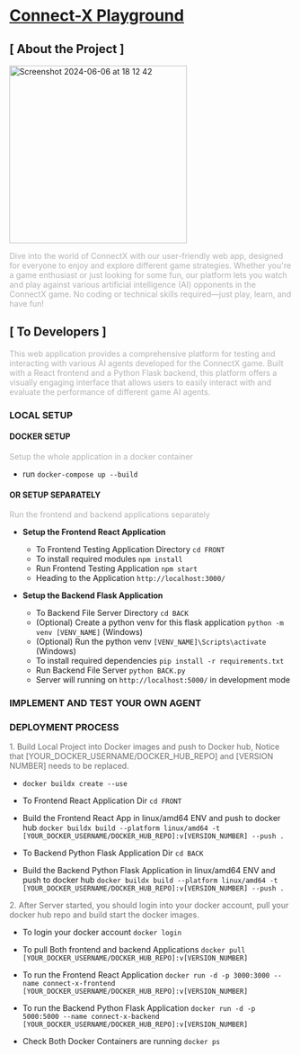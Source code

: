 # [Connect-X Playground](http://143.110.216.120:3000/)

## [ About the Project ]

<img width="316" alt="Screenshot 2024-06-06 at 18 12 42" src="https://github.com/haoxiang-xu/connect-X/assets/59581718/f9a796d9-9470-4d17-ba37-4af3eb666297">

<span style="opacity: 0.32">Dive into the world of ConnectX with our user-friendly web app, designed for everyone to enjoy and explore different game strategies. Whether you're a game enthusiast or just looking for some fun, our platform lets you watch and play against various artificial intelligence (AI) opponents in the ConnectX game. No coding or technical skills required—just play, learn, and have fun!</span>

## [ To Developers ]

<span style="opacity: 0.32">This web application provides a comprehensive platform for testing and interacting with various AI agents developed for the ConnectX game. Built with a React frontend and a Python Flask backend, this platform offers a visually engaging interface that allows users to easily interact with and evaluate the performance of different game AI agents.</span>

### LOCAL SETUP

#### DOCKER SETUP

<span style="opacity: 0.32">Setup the whole application in a docker container</span>

- run `docker-compose up --build`

#### OR SETUP SEPARATELY

<span style="opacity: 0.32">Run the frontend and backend applications separately</span>

- **Setup the Frontend React Application**

  - To Frontend Testing Application Directory `cd FRONT`
  - To install required modules `npm install`
  - Run Frontend Testing Application `npm start`
  - Heading to the Application `http://localhost:3000/`

- **Setup the Backend Flask Application**

  - To Backend File Server Directory `cd BACK`
  - (Optional) Create a python venv for this flask application `python -m venv [VENV_NAME]` (Windows)
  - (Optional) Run the python venv `[VENV_NAME]\Scripts\activate` (Windows)
  - To install required dependencies `pip install -r requirements.txt`
  - Run Backend File Server `python BACK.py`
  - Server will running on `http://localhost:5000/` in development mode

### IMPLEMENT AND TEST YOUR OWN AGENT

### DEPLOYMENT PROCESS

<span style="opacity: 0.64">1. Build Local Project into Docker images and push to Docker hub, Notice that [YOUR_DOCKER_USERNAME/DOCKER_HUB_REPO] and [VERSION NUMBER] needs to be replaced.</span>

- `docker buildx create --use`

- To Frontend React Application Dir `cd FRONT`

- Build the Frontend React App in linux/amd64 ENV and push to docker hub `docker buildx build --platform linux/amd64 -t [YOUR_DOCKER_USERNAME/DOCKER_HUB_REPO]:v[VERSION_NUMBER] --push .`

- To Backend Python Flask Application Dir `cd BACK`

- Build the Backend Python Flask Application in linux/amd64 ENV and push to docker hub `docker buildx build --platform linux/amd64 -t [YOUR_DOCKER_USERNAME/DOCKER_HUB_REPO]:v[VERSION_NUMBER] --push .`

<span style="opacity: 0.64">2. After Server started, you should login into your docker account, pull your docker hub repo and build start the docker images.</span>

- To login your docker account `docker login`

- To pull Both frontend and backend Applications `docker pull [YOUR_DOCKER_USERNAME/DOCKER_HUB_REPO]:v[VERSION_NUMBER]`

- To run the Frontend React Application `docker run -d -p 3000:3000 --name connect-x-frontend [YOUR_DOCKER_USERNAME/DOCKER_HUB_REPO]:v[VERSION_NUMBER]`

- To run the Backend Python Flask Application
  `docker run -d -p 5000:5000 --name connect-x-backend [YOUR_DOCKER_USERNAME/DOCKER_HUB_REPO]:v[VERSION_NUMBER]`

- Check Both Docker Containers are running `docker ps`
